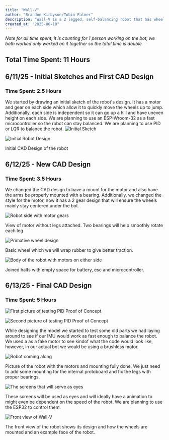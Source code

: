 ```yaml
---
title: "Wall-V"
author: "Brandon Kirbyson/Tobin Palmer"
description: "Wall-V is a 2 legged, self-balancing robot that has wheels and can jump."
created_at: "2025-06-10"
---
```


*Note for all time spent, it is counting for 1 person working on the bot, we both worked only worked on it together so the total time is double*

## Total Time Spent: 11 Hours

## 6/11/25 - Initial Sketches and First CAD Design

### Time Spent: 2.5 Hours

We started by drawing an initial sketch of the robot's design. It has a motor and gear on each side which allow it to quickly move the wheels up to jump. Additionally, each side is independent so it can go up a hill and have uneven height on each side. We are planning to use an ESP-Wroom-32 as a fast microcontroller so the robot can stay balanced. We are planning to use PID or LQR to balance the robot.
![Initial Sketch](./imgs/0.png)

![Initial Robot Design](./imgs/1.png)

Initial CAD Design of the robot

## 6/12/25 - New CAD Design

### Time Spent: 3.5 Hours

We changed the CAD design to have a mount for the motor and also have the arms be properly mounted with a bearing. Additionally, we changed the style for the motor, now it has a 2 gear design that will ensure the wheels mainly stay centered under the bot.

![Robot side with motor gears](./imgs/2.png)

View of motor without legs attached. Two bearings will help smoothly rotate each leg

![Primative wheel design](./imgs/3.png)

Basic wheel which we will wrap rubber to give better traction.

![Body of the robot with motors on either side](./imgs/4.png)

Joined halfs with empty space for battery, esc and microcontroller.

## 6/13/25 - Final CAD Design

### Time Spent: 5 Hours

![First picture of testing PID Proof of Concept](./imgs/5.png)

![Second picture of testing PID Proof of Concept](./imgs/6.png)

While designing the model we started to test some old parts we had laying around to see if our IMU would work as fast enough to balance the robot. We used a as a fake motor to see kindof what the code would look like, however, in our actual bot we would be using a brushless motor.

![Robot coming along](./imgs/7.png)

Picture of the robot with the motors and mounting fully done. We just need to add some mounting for the internal protoboard and fix the legs with proper bearings.

![The screens that will serve as eyes](./imgs/8.png)

These screens will be used as eyes and will ideally have a animation to might even be dependent on the speed of the robot. We are planning to use the ESP32 to control them.

![Front view of Wall-V](./imgs/9.png)

The front view of the robot shows its design and how the wheels are mounted and an example face of the robot.
